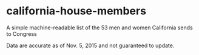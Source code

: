 # california-house-members

A simple machine-readable list of the 53 men and women California sends to Congress

Data are accurate as of Nov. 5, 2015 and not guaranteed to update.
